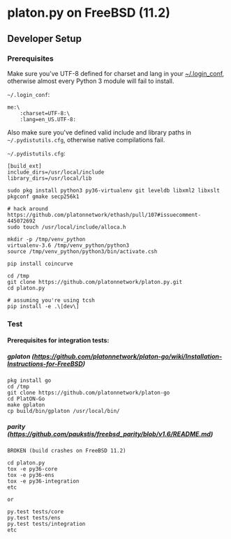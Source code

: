 # platon.py on FreeBSD (11.2)

## Developer Setup

### Prerequisites

Make sure you've UTF-8 defined for charset and lang in your [~/.login_conf](https://www.freebsd.org/doc/en_US.ISO8859-1/books/handbook/using-localization.html), 
otherwise almost every Python 3 module will fail to install.

`~/.login_conf`:
```
me:\
	:charset=UTF-8:\
	:lang=en_US.UTF-8:
```

Also make sure you've defined valid include and library paths in `~/.pydistutils.cfg`, otherwise native compilations fail.

`~/.pydistutils.cfg`:
```
[build_ext]
include_dirs=/usr/local/include
library_dirs=/usr/local/lib
```

```
sudo pkg install python3 py36-virtualenv git leveldb libxml2 libxslt pkgconf gmake secp256k1

# hack around https://github.com/platonnetwork/ethash/pull/107#issuecomment-445072692
sudo touch /usr/local/include/alloca.h

mkdir -p /tmp/venv_python
virtualenv-3.6 /tmp/venv_python/python3
source /tmp/venv_python/python3/bin/activate.csh

pip install coincurve

cd /tmp
git clone https://github.com/platonnetwork/platon.py.git
cd platon.py

# assuming you're using tcsh
pip install -e .\[dev\]
```

### Test

#### Prerequisites for integration tests:

##### gplaton (https://github.com/platonnetwork/platon-go/wiki/Installation-Instructions-for-FreeBSD)
```
pkg install go
cd /tmp
git clone https://github.com/platonnetwork/platon-go
cd PlatON-Go
make gplaton
cp build/bin/gplaton /usr/local/bin/
```

##### parity (https://github.com/paukstis/freebsd_parity/blob/v1.6/README.md)
```
BROKEN (build crashes on FreeBSD 11.2)
```

```
cd platon.py
tox -e py36-core
tox -e py36-ens
tox -e py36-integration
etc

or

py.test tests/core
py.test tests/ens
py.test tests/integration
etc
```
